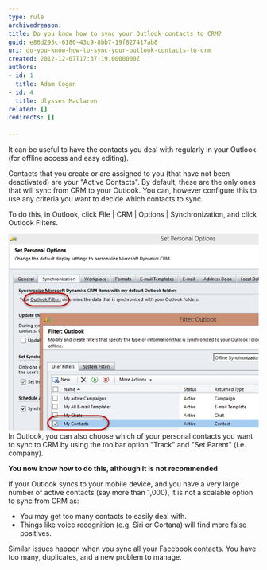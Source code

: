 ```yaml
---
type: rule
archivedreason: 
title: Do you know how to sync your Outlook contacts to CRM?
guid: e86d295c-6180-43c9-8bb7-19f827417ab8
uri: do-you-know-how-to-sync-your-outlook-contacts-to-crm
created: 2012-12-07T17:37:19.0000000Z
authors:
- id: 1
  title: Adam Cogan
- id: 4
  title: Ulysses Maclaren
related: []
redirects: []

---
```


It can be useful to have the contacts you deal with regularly in your Outlook (for           offline access and easy editing).

<!--endintro-->

Contacts that you create or are assigned to you (that have not been deactivated) are your "Active Contacts".     By default, these are the only ones that will sync from CRM to your Outlook. You can, however configure this to use any criteria you want to decide which contacts to sync.

To do this, in Outlook, click File | CRM | Options | Synchronization, and click Outlook Filters.



![Contact Synchronization enabled in MS Outlook 2013](ContactSynchronizationEnabled.jpg)
In Outlook, you can also choose which of your personal contacts you want to sync to CRM by using the toolbar option "Track" and "Set Parent" (i.e. company).

**You now know how to do this, although it is not recommended**

If your Outlook syncs to your mobile device, and you have a very large number of active contacts (say more than 1,000), it is not a scalable option to sync from CRM as:

* You may get too many contacts to easily deal with.
* Things like voice recognition (e.g. Siri or Cortana) will find more false positives.


Similar issues happen when you sync all your Facebook contacts. You have too many, duplicates, and a new problem to manage.
